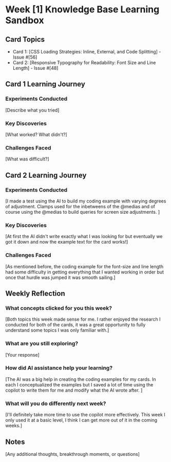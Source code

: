 # Week [1] Knowledge Base Learning Sandbox

## Card Topics

- Card 1: [CSS Loading Strategies: Inline, External, and Code Splitting] - Issue #[56]
- Card 2: [Responsive Typography for Readability: Font Size and Line Length] - Issue #[48]

## Card 1 Learning Journey

### Experiments Conducted

[Describe what you tried]

### Key Discoveries

[What worked? What didn't?]

### Challenges Faced

[What was difficult?]

## Card 2 Learning Journey

### Experiments Conducted

[I made a test using the AI to build my coding example with varying degrees of adjustment. Clamps used for the inbetweens of the @medias and of course using the @medias to build queries for screen size adjustments. ]

### Key Discoveries

[At first the AI didn't write exactly what I was looking for but eventually we got it down and now the example text for the card works!]

### Challenges Faced

[As mentioned before, the coding example for the font-size and line length had some difficulty in getting everything that I wanted working in order but once that hurdle was jumped it was smooth sailing.]

## Weekly Reflection

### What concepts clicked for you this week?

[Both topics this week made sense for me. I rather enjoyed the research I conducted for both of the cards, it was a great opportunity to fully understand some topics I was only familiar with.]

### What are you still exploring?

[Your response]

### How did AI assistance help your learning?

[The AI was a big help in creating the coding examples for my cards. In each I conceptualized the examples but I saved a lot of time using the copilot to write them for me and modify what the AI wrote after. ]

### What will you do differently next week?

[I'll definitely take more time to use the copilot more effectively. This week I only used it at a basic level, I think I can get more out of it in the coming weeks.]

## Notes

[Any additional thoughts, breakthrough moments, or questions]